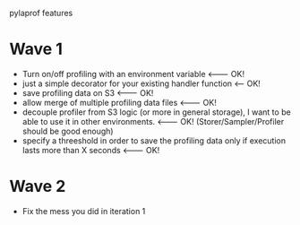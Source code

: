pylaprof features

# Wave 1
- Turn on/off profiling with an environment variable <--- OK!
- just a simple decorator for your existing handler function <-- OK!
- save profiling data on S3 <--- OK!
- allow merge of multiple profiling data files <--- OK!
- decouple profiler from S3 logic (or more in general storage), I want to be able to
  use it in other environments. <--- OK! (Storer/Sampler/Profiler should be good enough)
- specify a threeshold in order to save the profiling data only if execution lasts more
  than X seconds <--- OK!

# Wave 2
- Fix the mess you did in iteration 1

